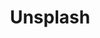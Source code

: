 ---
title: Unsplash
category: recursos
subcategory: emprendedores
contenido: 'Hermosas fotos gratuitas. Regaladas por los fotografos más generosos de la comunidad'
content: 'Beautiful, free photos. Gifted by the world’s most generous community of photographers.'
link: 'https://unsplash.com/'
favicon: ''
image: "unsplash"
---